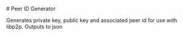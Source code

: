 # Peer ID Generator

Generates private key, public key and associated peer id for use with libp2p.
Outputs to json
